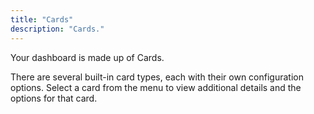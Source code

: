 ```yaml
---
title: "Cards"
description: "Cards."
---
```


Your dashboard is made up of Cards.

There are several built-in card types, each with their own configuration options. Select a card from the menu to view additional details and the options for that card.

